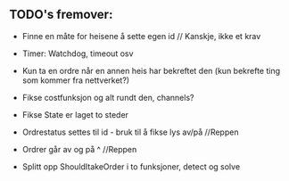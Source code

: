 ## TODO's fremover:

- Finne en måte for heisene å sette egen id // Kanskje, ikke et krav
- Timer: Watchdog, timeout osv
- Kun ta en ordre når en annen heis har bekreftet den (kun bekrefte ting som kommer fra nettverket?)

- Fikse costfunksjon og alt rundt den, channels?
- Fikse State er laget to steder
- Ordrestatus settes til id - bruk til å fikse lys av/på //Reppen
- Ordrer går av og på ^ //Reppen
- Splitt opp ShouldItakeOrder i to funksjoner, detect og solve